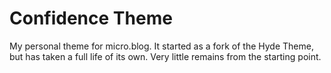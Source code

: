 # Confidence Theme

My personal theme for micro.blog. It started as a fork of the Hyde Theme, but has taken a full life of its own. Very little remains from the starting point.
